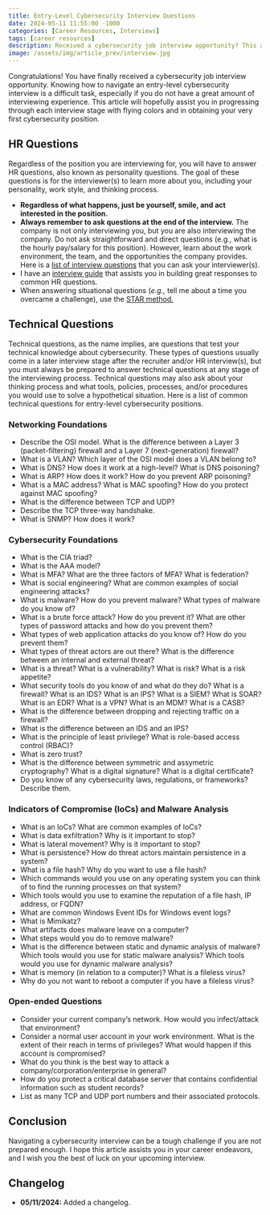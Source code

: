 ```yaml
---
title: Entry-Level Cybersecurity Interview Questions
date: 2024-05-11 11:55:00 -1000
categories: [Career Resources, Interviews]
tags: [career resources]
description: Received a cybersecurity job interview opportunity? This article will cover interview resources and a list of common HR and technical questions that will help you ace your next cybersecurity job interview.
image: /assets/img/article_prev/interview.jpg
---
```


Congratulations! You have finally received a cybersecurity job interview opportunity. Knowing how to navigate an entry-level cybersecurity interview is a difficult task, especially if you do not have a great amount of interviewing experience. This article will hopefully assist you in progressing through each interview stage with flying colors and in obtaining your very first cybersecurity position.

## HR Questions

Regardless of the position you are interviewing for, you will have to answer HR questions, also known as personality questions. The goal of these questions is for the interviewer(s) to learn more about you, including your personality, work style, and thinking process.
- **Regardless of what happens, just be yourself, smile, and act interested in the position.**
- **Always remember to ask questions at the end of the interview.** The company is not only interviewing you, but you are also interviewing the company. Do not ask straightforward and direct questions (e.g., what is the hourly pay/salary for this position). However, learn about the work environment, the team, and the opportunities the company provides. Here is a [list of interview questions](https://www.indeed.com/career-advice/interviewing/smart-questions-to-ask-in-an-interview) that you can ask your interviewer(s).
- I have an [interview guide](https://docs.google.com/document/d/1yrsojorTDhMojsptToV4dOVdn05wFcvNT8iRtzpJpmQ/edit) that assists you in building great responses to common HR questions.
- When answering situational questions (*e.g.,* tell me about a time you overcame a challenge), use the [STAR method.](https://www.indeed.com/career-advice/interviewing/how-to-use-the-star-interview-response-technique)

## Technical Questions

Technical questions, as the name implies, are questions that test your technical knowledge about cybersecurity. These types of questions usually come in a later interview stage after the recruiter and/or HR interview(s), but you must always be prepared to answer technical questions at any stage of the interviewing process. Technical questions may also ask about your thinking process and what tools, policies, processes, and/or procedures you would use to solve a hypothetical situation. Here is a list of common technical questions for entry-level cybersecurity positions.

### Networking Foundations

- Describe the OSI model. What is the difference between a Layer 3 (packet-filtering) firewall and a Layer 7 (next-generation) firewall?
- What is a VLAN? Which layer of the OSI model does a VLAN belong to?
- What is DNS? How does it work at a high-level? What is DNS poisoning?
- What is ARP? How does it work? How do you prevent ARP poisoning?
- What is a MAC address? What is MAC spoofing? How do you protect against MAC spoofing?
- What is the difference between TCP and UDP?
- Describe the TCP three-way handshake.
- What is SNMP? How does it work?

### Cybersecurity Foundations

- What is the CIA triad?
- What is the AAA model?
- What is MFA? What are the three factors of MFA? What is federation?
- What is social engineering? What are common examples of social engineering attacks?
- What is malware? How do you prevent malware? What types of malware do you know of?
- What is a brute force attack? How do you prevent it? What are other types of password attacks and how do you prevent them?
- What types of web application attacks do you know of? How do you prevent them?
- What types of threat actors are out there? What is the difference between an internal and external threat?
- What is a threat? What is a vulnerability? What is risk? What is a risk appetite?
- What security tools do you know of and what do they do? What is a firewall? What is an IDS? What is an IPS? What is a SIEM? What is SOAR? What is an EDR? What is a VPN? What is an MDM? What is a CASB?
- What is the difference between dropping and rejecting traffic on a firewall?
- What is the difference between an IDS and an IPS?
- What is the principle of least privilege? What is role-based access control (RBAC)?
- What is zero trust?
- What is the difference between symmetric and assymetric cryptography? What is a digital signature? What is a digital certificate?
- Do you know of any cybersecurity laws, regulations, or frameworks? Describe them.

### Indicators of Compromise (IoCs) and Malware Analysis

- What is an IoCs? What are common examples of IoCs?
- What is data exfiltration? Why is it important to stop?
- What is lateral movement? Why is it important to stop?
- What is persistence? How do threat actors maintain persistence in a system?
- What is a file hash? Why do you want to use a file hash?
- Which commands would you use on any operating system you can think of to find the running processes on that system?
- Which tools would you use to examine the reputation of a file hash, IP address, or FQDN?
- What are common Windows Event IDs for Windows event logs?
- What is Mimikatz?
- What artifacts does malware leave on a computer?
- What steps would you do to remove malware?
- What is the difference between static and dynamic analysis of malware? Which tools would you use for static malware analysis? Which tools would you use for dynamic malware analysis?
- What is memory (in relation to a computer)? What is a fileless virus?
- Why do you not want to reboot a computer if you have a fileless virus?

### Open-ended Questions

- Consider your current company’s network. How would you infect/attack that environment?
- Consider a normal user account in your work environment. What is the extent of their reach in terms of privileges? What would happen if this account is compromised?
- What do you think is the best way to attack a company/corporation/enterprise in general?
- How do you protect a critical database server that contains confidential information such as student records?
- List as many TCP and UDP port numbers and their associated protocols.

## Conclusion

Navigating a cybersecurity interview can be a tough challenge if you are not prepared enough. I hope this article assists you in your career endeavors, and I wish you the best of luck on your upcoming interview.

## Changelog

- **05/11/2024:** Added a changelog.
